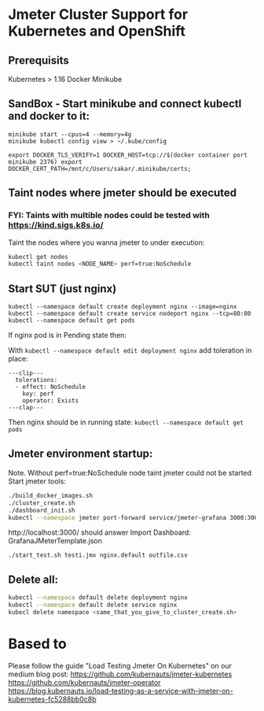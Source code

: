 # Jmeter Cluster Support for Kubernetes and OpenShift

## Prerequisits
Kubernetes > 1.16
Docker
Minikube

## SandBox - Start minikube and connect kubectl and docker to it:
```
minikube start --cpus=4 --memory=4g
minikube kubectl config view > ~/.kube/config

export DOCKER_TLS_VERIFY=1 DOCKER_HOST=tcp://$(docker container port minikube 2376) export DOCKER_CERT_PATH=/mnt/c/Users/sakar/.minikube/certs;
```

## Taint nodes where jmeter should be executed
### FYI: Taints with multible nodes could be tested with https://kind.sigs.k8s.io/
Taint the nodes where you wanna jmeter to under execution:
```bash
kubectl get nodes
kubectl taint nodes <NODE_NAME> perf=true:NoSchedule
```
## Start SUT (just nginx)
```
kubectl --namespace default create deployment nginx --image=nginx
kubectl --namespace default create service nodeport nginx --tcp=80:80
kubectl --namespace default get pods
```
If nginx pod is in Pending state then:

With ```kubectl --namespace default edit deployment nginx``` add toleration in place:
```
---clip---
  tolerations:
  - effect: NoSchedule
    key: perf
    operator: Exists
---clap---

```
Then nginx should be in running state: ```kubectl --namespace default get pods```

## Jmeter environment startup:
Note. Without perf=true:NoSchedule node taint jmeter could not be started
Start jmeter tools:
```bash
./build_docker_images.sh
./cluster_create.sh
./dashboard_init.sh
kubectl --namespace jmeter port-forward service/jmeter-grafana 3000:3000 &
```
http://localhost:3000/ should answer
Import Dashboard: GrafanaJMeterTemplate.json
```
./start_test.sh testi.jmx nginx.default outfile.csv
```

## Delete all:
```bash
kubectl --namespace default delete deployment nginx
kubectl --namespace default delete service nginx
kubecl delete namespace <same_that_you_give_to_cluster_create.sh>
```

# Based to
Please follow the guide "Load Testing Jmeter On Kubernetes" on our medium blog post:
https://github.com/kubernauts/jmeter-kubernetes
https://github.com/kubernauts/jmeter-operator
https://blog.kubernauts.io/load-testing-as-a-service-with-jmeter-on-kubernetes-fc5288bb0c8b

